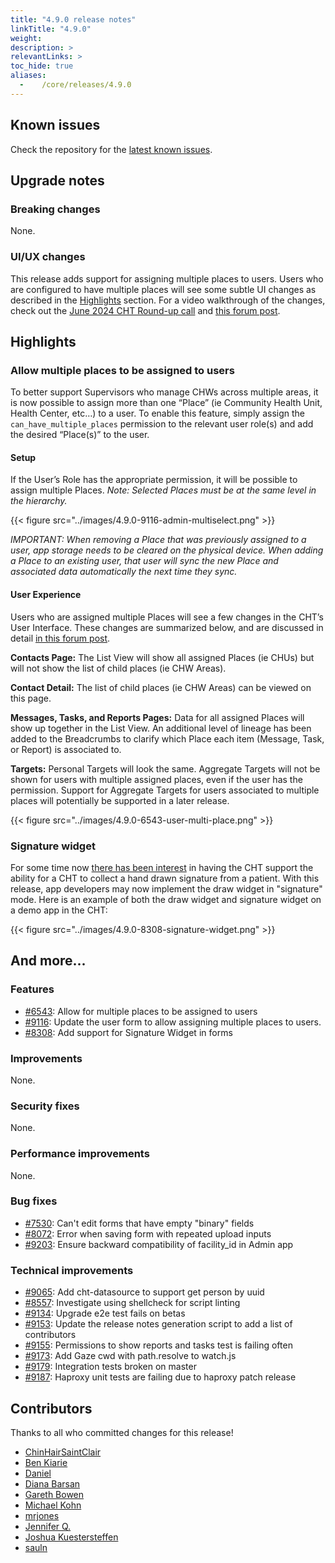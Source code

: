 ```yaml
---
title: "4.9.0 release notes"
linkTitle: "4.9.0"
weight:
description: >
relevantLinks: >
toc_hide: true
aliases:
  -    /core/releases/4.9.0
---
```


## Known issues

Check the repository for the [latest known issues](https://github.com/medic/cht-core/issues?q=is%3Aissue+label%3A%22Affects%3A+4.9.0%22).

## Upgrade notes

### Breaking changes

None.

### UI/UX changes

This release adds support for assigning multiple places to users. Users who are configured to have multiple places will see some subtle UI changes as described in the [Highlights](#highlights) section. For a video walkthrough of the changes, check out the [June 2024 CHT Round-up call](https://youtu.be/hrhdrzP41gE?si=_7wglk7Nm7CCSFbY&t=606) and [this forum post](https://forum.communityhealthtoolkit.org/t/support-for-supervisors-who-need-to-manage-multiple-areas/3497/2?u=michael).


## Highlights

### Allow multiple places to be assigned to users
To better support Supervisors who manage CHWs across multiple areas, it is now possible to assign more than one “Place” (ie Community Health Unit, Health Center, etc…) to a user. To enable this feature, simply assign the `can_have_multiple_places` permission to the relevant user role(s) and add the desired “Place(s)” to the user.

#### Setup
If the User’s Role has the appropriate permission, it will be possible to assign multiple Places. _Note: Selected Places must be at the same level in the hierarchy._

{{< figure src="../images/4.9.0-9116-admin-multiselect.png" >}}

_IMPORTANT: When removing a Place that was previously assigned to a user, app storage needs to be cleared on the physical device. When adding a Place to an existing user, that user will sync the new Place and associated data automatically the next time they sync._

#### User Experience
Users who are assigned multiple Places will see a few changes in the CHT’s User Interface. These changes are summarized below, and are discussed in detail [in this forum post](https://forum.communityhealthtoolkit.org/t/support-for-supervisors-who-need-to-manage-multiple-areas/3497).

**Contacts Page:** The List View will show all assigned Places (ie CHUs) but will not show the list of child places (ie CHW Areas).

**Contact Detail:** The list of child places (ie CHW Areas) can be viewed on this page.

**Messages, Tasks, and Reports Pages:** Data for all assigned Places will show up together in the List View. An additional level of lineage has been added to the Breadcrumbs to clarify which Place each item (Message, Task, or Report) is associated to.

**Targets:** Personal Targets will look the same. Aggregate Targets will not be shown for users with multiple assigned places, even if the user has the permission. Support for Aggregate Targets for users associated to multiple places will potentially be supported in a later release.

{{< figure src="../images/4.9.0-6543-user-multi-place.png" >}}


### Signature widget
For some time now [there has been interest](https://forum.communityhealthtoolkit.org/t/signature-drawing-widget/2176) in having the CHT support the ability for a CHT to collect a hand drawn signature from a patient.  With this release, app developers may now implement the draw widget in "signature" mode.  Here is an example of both the draw widget and signature widget on a demo app in the CHT:


{{< figure src="../images/4.9.0-8308-signature-widget.png" >}}


## And more...

### Features

- [#6543](https://github.com/medic/cht-core/issues/6543): Allow for multiple places to be assigned to users
- [#9116](https://github.com/medic/cht-core/issues/9116): Update the user form to allow assigning multiple places to users.
- [#8308](https://github.com/medic/cht-core/issues/8308): Add support for Signature Widget in forms

### Improvements

None.

### Security fixes

None.

### Performance improvements

None.

### Bug fixes

- [#7530](https://github.com/medic/cht-core/issues/7530): Can't edit forms that have empty "binary" fields
- [#8072](https://github.com/medic/cht-core/issues/8072): Error when saving form with repeated upload inputs
- [#9203](https://github.com/medic/cht-core/issues/9203): Ensure backward compatibility of facility_id in Admin app

### Technical improvements

- [#9065](https://github.com/medic/cht-core/issues/9065): Add cht-datasource to support get person by uuid
- [#8557](https://github.com/medic/cht-core/issues/8557): Investigate using shellcheck for script linting
- [#9134](https://github.com/medic/cht-core/issues/9134): Upgrade e2e test fails on betas
- [#9153](https://github.com/medic/cht-core/issues/9153): Update the release notes generation script to add a list of contributors
- [#9155](https://github.com/medic/cht-core/issues/9155): Permissions to show reports and tasks test is failing often
- [#9173](https://github.com/medic/cht-core/issues/9173): Add Gaze cwd with path.resolve to watch.js
- [#9179](https://github.com/medic/cht-core/issues/9179): Integration tests broken on master
- [#9187](https://github.com/medic/cht-core/issues/9187): Haproxy unit tests are failing due to haproxy patch release



## Contributors

Thanks to all who committed changes for this release!

- [ChinHairSaintClair](https://github.com/ChinHairSaintClair)
- [Ben Kiarie](https://github.com/Benmuiruri)
- [Daniel](https://github.com/nydr)
- [Diana Barsan](https://github.com/dianabarsan)
- [Gareth Bowen](https://github.com/garethbowen)
- [Michael Kohn](https://github.com/michaelkohn)
- [mrjones](https://github.com/mrjones-plip)
- [Jennifer Q.](https://github.com/latin-panda)
- [Joshua Kuestersteffen](https://github.com/jkuester)
- [sauln](https://github.com/fardarter)
